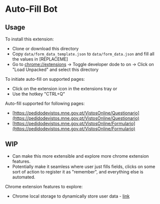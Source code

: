 # Auto-Fill Bot

## Usage

To install this extension:
- Clone or download this directory
- Copy `data/form_data_template.json` to `data/form_data.json` and fill all the values in [REPLACEME]
- Go to [chrome://extensions](chrome://extensions) -> Toggle developer dode to on -> Click on "Load Unpacked" and select this directory

To initiate auto-fill on supported pages:
- Click on the extension icon in the extensions tray or
- Use the hotkey "CTRL+Q"

Auto-fill supported for following pages:
- [https://pedidodevistos.mne.gov.pt/VistosOnline/Questionario](https://pedidodevistos.mne.gov.pt/VistosOnline/Questionario)
- [https://pedidodevistos.mne.gov.pt/VistosOnline/Formulario](https://pedidodevistos.mne.gov.pt/VistosOnline/Formulario)

## WIP 

- Can make this more extensible and explore more chrome extension features.
- Potentially make it seamless where user just fills fields, clicks on some sort of action to register it as "remember", and everything else is automated.

Chrome extension features to explore:
- Chrome local storage to dynamically store user data - [link](https://developer.chrome.com/docs/extensions/reference/api/storage)
